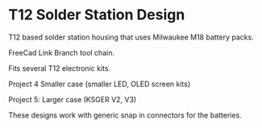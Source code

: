 # T12 Solder Station Design

T12 based solder station housing that uses Milwaukee M18 battery packs.

FreeCad Link Branch tool chain.

Fits several T12 electronic kits.

Project 4 Smaller case (smaller LED, OLED screen kits)

Project 5: Larger case (KSGER V2, V3)

These designs work with generic snap in connectors for the batteries.


